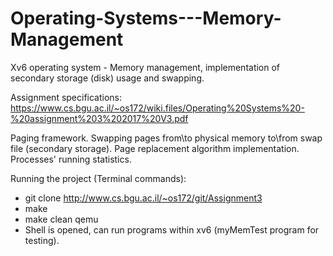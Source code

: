 # Operating-Systems---Memory-Management
Xv6 operating system - Memory management, implementation of secondary storage (disk) usage and swapping.

Assignment specifications: https://www.cs.bgu.ac.il/~os172/wiki.files/Operating%20Systems%20-%20assignment%203%202017%20V3.pdf

Paging framework.
Swapping pages from\to physical memory to\from swap file (secondary storage).
Page replacement algorithm implementation.
Processes' running statistics.

Running the project (Terminal commands):

* git clone http://www.cs.bgu.ac.il/~os172/git/Assignment3
* make
* make clean qemu
* Shell is opened, can run programs within xv6 (myMemTest program for testing).
